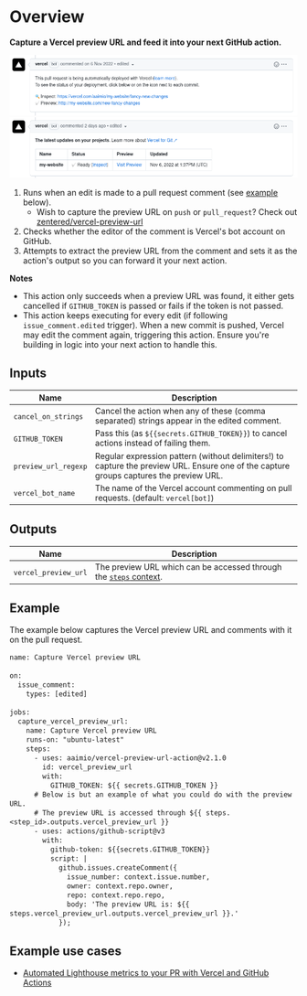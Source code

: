 # Overview

**Capture a Vercel preview URL and feed it into your next GitHub action.**

![Vercel preview URL comment (new)](./docs/vercel-preview-url-new.png)
![Vercel preview URL comment (old)](./docs/vercel-preview-url-old.png)

1. Runs when an edit is made to a pull request comment (see
   [example](https://github.com/aaimio/vercel-preview-url-action#example)
   below).
   - Wish to capture the preview URL on `push` or `pull_request`? Check out
     [zentered/vercel-preview-url](https://github.com/zentered/vercel-preview-url)
2. Checks whether the editor of the comment is Vercel's bot account on GitHub.
3. Attempts to extract the preview URL from the comment and sets it as the
   action's output so you can forward it your next action.

**Notes**

- This action only succeeds when a preview URL was found, it either gets
  cancelled if `GITHUB_TOKEN` is passed or fails if the token is not passed.
- This action keeps executing for every edit (if following
  `issue_comment.edited` trigger). When a new commit is pushed, Vercel may edit
  the comment again, triggering this action. Ensure you're building in logic
  into your next action to handle this.

## Inputs

| Name                 | Description                                                                                                                             |
| -------------------- | --------------------------------------------------------------------------------------------------------------------------------------- |
| `cancel_on_strings`  | Cancel the action when any of these (comma separated) strings appear in the edited comment.                                             |
| `GITHUB_TOKEN`       | Pass this (as `${{secrets.GITHUB_TOKEN}}`) to cancel actions instead of failing them.                                                   |
| `preview_url_regexp` | Regular expression pattern (without delimiters!) to capture the preview URL. Ensure one of the capture groups captures the preview URL. |
| `vercel_bot_name`    | The name of the Vercel account commenting on pull requests. (default: `vercel[bot]`)                                                    |

## Outputs

| Name                 | Description                                                                                                                                                                                            |
| -------------------- | ------------------------------------------------------------------------------------------------------------------------------------------------------------------------------------------------------ |
| `vercel_preview_url` | The preview URL which can be accessed through the [`steps` context](https://docs.github.com/en/free-pro-team@latest/actions/reference/context-and-expression-syntax-for-github-actions#steps-context). |

## Example

The example below captures the Vercel preview URL and comments with it on the
pull request.

```YML
name: Capture Vercel preview URL

on:
  issue_comment:
    types: [edited]

jobs:
  capture_vercel_preview_url:
    name: Capture Vercel preview URL
    runs-on: "ubuntu-latest"
    steps:
      - uses: aaimio/vercel-preview-url-action@v2.1.0
        id: vercel_preview_url
        with:
          GITHUB_TOKEN: ${{ secrets.GITHUB_TOKEN }}
      # Below is but an example of what you could do with the preview URL.
      # The preview URL is accessed through ${{ steps.<step_id>.outputs.vercel_preview_url }}
      - uses: actions/github-script@v3
        with:
          github-token: ${{secrets.GITHUB_TOKEN}}
          script: |
            github.issues.createComment({
              issue_number: context.issue.number,
              owner: context.repo.owner,
              repo: context.repo.repo,
              body: 'The preview URL is: ${{ steps.vercel_preview_url.outputs.vercel_preview_url }}.'
            });
```

## Example use cases

- [Automated Lighthouse metrics to your PR with Vercel and GitHub
  Actions](https://github.com/OskarAhl/Lighthouse-github-action-comment)

